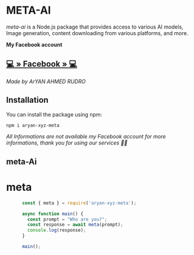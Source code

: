 # META-AI

*meta-ai* is a Node.js package that provides access to various AI models, Image generation, content downloading from various platforms, and more.

**My Facebook account**
## [ 💻 » Facebook »  💻](https://www.facebook.com/www.facebook.official.404)
*Made by ArYAN AHMED RUDRO*

## Installation

You can install the package using npm:

```bash
npm i aryan-xyz-meta
```

*All Informations are not available my Facebook account for more informations, thank you for using our services 🌷🥰*


## meta-Ai

# meta

```javascript
      const { meta } = require('aryan-xyz-meta');

      async function main() {
        const prompt = "Who are you?";
        const response = await meta(prompt);
        console.log(response);
      }

      main();
